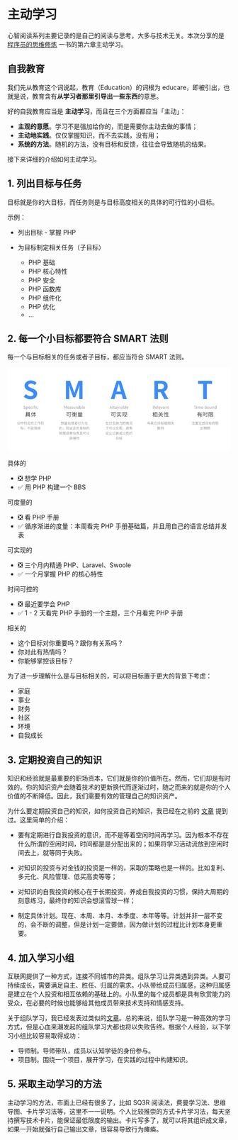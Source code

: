 # 主动学习

心智阅读系列主要记录的是自己的阅读与思考，大多与技术无关。本次分享的是 [程序员的思维修炼](https://book.douban.com/subject/5372651/) 一书的第六章主动学习。

## 自我教育

我们先从教育这个词说起，教育（Education）的词根为 educare，即被引出，也就是说，教育含有**从学习者那里引导出一些东西**的意思。

好的自我教育应当是 **主动学习**，而且在三个方面都应当「主动」：

* **主观的意愿**。学习不是强加给你的，而是需要你主动去做的事情；
* **主动地实践**。仅仅掌握知识，而不去实践，没有用；
* **系统的方法**。随机的方法，没有目标和反馈，往往会导致随机的结果。

接下来详细的介绍如何主动学习。

## 1. 列出目标与任务

目标就是你的大目标，而任务则是与目标高度相关的具体的可行性的小目标。

示例：

* 列出目标  - 掌握 PHP
* 为目标制定相关任务（子目标）

	* PHP 基础
	* PHP 核心特性
	* PHP 安全
	* PHP 函数库
	* PHP 组件化
	* PHP 优化
	* ...

## 2. 每一个小目标都要符合 SMART 法则

每一个与目标相关的任务或者子目标，都应当符合 SMART 法则。

![SMART 法则](imgs/smart.jpeg)

具体的

* ❎ 想学 PHP
* ✅ 用 PHP 构建一个 BBS

可度量的

* ❎ 看 PHP 手册
* ✅ 循序渐进的度量：本周看完 PHP 手册基础篇，并且用自己的语言总结并发表

可实现的

* ❎ 三个月内精通 PHP、Laravel、Swoole
* ✅ 一个月掌握 PHP 的核心特性

时间可控的

* ❎ 最近要学会 PHP
* ✅ 1 - 2 天看完 PHP 手册的一个主题，三个月看完 PHP 手册

相关的

* 这个目标对你重要吗？跟你有关系吗？
* 你对此有热情吗？
* 你能够掌控该目标？

为了进一步理解什么是与目标相关的，可以将目标置于更大的背景下考虑：

* 家庭
* 事业
* 财务
* 社区
* 环境
* 自我成长

## 3. 定期投资自己的知识

知识和经验就是最重要的职场资本，它们就是你的价值所在。然而，它们却是有时效的。你的知识资产会随着技术的更新换代而逐渐过时，随之而来的就是你的个人价值的不断降低。因此，我们需要有效的管理自己的知识资产。

为什么要定期投资自己的知识，如何投资自己的知识，我已经在之前的 [文章](https://learnku.com/articles/36080) 提到过。这里简单的介绍：

* 要有定期进行自我投资的意识，而不是等着空闲时间再学习。因为根本不存在什么所谓的空闲时间，时间都是是分配出来的；如果将学习活动流放到空闲时间去上，就等同于失败。

* 对知识的投资与对金钱的投资是一样的，采取的策略也是一样的。比如复利、多元化、风险管理、低买高卖等等；

* 对知识的自我投资的核心在于长期投资，养成自我投资的习惯，保持大周期的刻意练习，最终你的知识会想滚雪球一样；

* 制定具体计划。现在、本周、本月、本季度、本年等等。计划并非一层不变的，会不断的调整，但是计划一定要做，因为做计划的过程比计划本身更重要。 

## 4. 加入学习小组

互联网提供了一种方式，连接不同城市的异类。组队学习让异类遇到异类。人要可持续成长，需要满足自主、胜任、归属的需求。小队带给成员归属感，这种归属感是建立在个人投资和相互依赖的基础上的。小队里的每个成员都是具有欣赏能力的受众，在必要的时候也能够给其他成员带来技术支持和情感支持。

关于组队学习，我已经发表过类似的[文章](https://learnku.com/articles/35334)。总的来说，组队学习是一种高效的学习方式，但是心血来潮发起的组队学习大都也将以失败告终。根据个人经验，以下学习小组比较容易取得成功：

* 导师制。导师带队，成员以认知学徒的身份参与。
* 项目制。围绕一个项目，展开学习，在实践的过程中构建知识。

## 5. 采取主动学习的方法

主动学习的方法，市面上已经有很多了，比如 SQ3R 阅读法，费曼学习法、思维导图、卡片学习法等，这里不一一说明。个人比较推崇的方式卡片学习法，每天坚持撰写技术卡片，能保证最低限度的输出。卡片写多了，就可以将其组织成文章，如果一开始就强行自己输出文章，很容易导致行为瘫痪。



